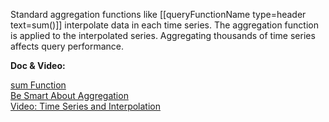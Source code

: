 Standard aggregation functions like [[queryFunctionName type=header text=sum()]] interpolate data in each time series. The aggregation function is applied to the interpolated series. Aggregating thousands of time series affects query performance.

**Doc & Video:**

[sum Function](https://docs.wavefront.com/ts_sum.html)<br>
[Be Smart About Aggregation](https://docs.wavefront.com/query_language_performance.html#be-smart-about-aggregation)<br>
[Video: Time Series and Interpolation](https://youtu.be/9LnDszVrJs4)